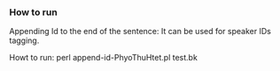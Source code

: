 ### How to run
Appending Id to the end of the sentence: It can be used for speaker IDs tagging.

Howt to run:
perl append-id-PhyoThuHtet.pl test.bk
